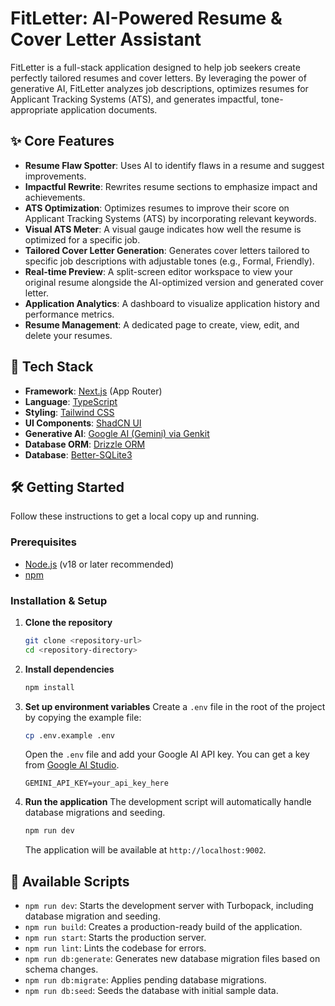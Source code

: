 # FitLetter: AI-Powered Resume & Cover Letter Assistant

FitLetter is a full-stack application designed to help job seekers create perfectly tailored resumes and cover letters. By leveraging the power of generative AI, FitLetter analyzes job descriptions, optimizes resumes for Applicant Tracking Systems (ATS), and generates impactful, tone-appropriate application documents.

## ✨ Core Features

-   **Resume Flaw Spotter**: Uses AI to identify flaws in a resume and suggest improvements.
-   **Impactful Rewrite**: Rewrites resume sections to emphasize impact and achievements.
-   **ATS Optimization**: Optimizes resumes to improve their score on Applicant Tracking Systems (ATS) by incorporating relevant keywords.
-   **Visual ATS Meter**: A visual gauge indicates how well the resume is optimized for a specific job.
-   **Tailored Cover Letter Generation**: Generates cover letters tailored to specific job descriptions with adjustable tones (e.g., Formal, Friendly).
-   **Real-time Preview**: A split-screen editor workspace to view your original resume alongside the AI-optimized version and generated cover letter.
-   **Application Analytics**: A dashboard to visualize application history and performance metrics.
-   **Resume Management**: A dedicated page to create, view, edit, and delete your resumes.

## 🚀 Tech Stack

-   **Framework**: [Next.js](https://nextjs.org/) (App Router)
-   **Language**: [TypeScript](https://www.typescriptlang.org/)
-   **Styling**: [Tailwind CSS](https://tailwindcss.com/)
-   **UI Components**: [ShadCN UI](https://ui.shadcn.com/)
-   **Generative AI**: [Google AI (Gemini) via Genkit](https://firebase.google.com/docs/genkit)
-   **Database ORM**: [Drizzle ORM](https://orm.drizzle.team/)
-   **Database**: [Better-SQLite3](https://github.com/WiseLibs/better-sqlite3)

## 🛠️ Getting Started

Follow these instructions to get a local copy up and running.

### Prerequisites

-   [Node.js](https://nodejs.org/en) (v18 or later recommended)
-   [npm](https://www.npmjs.com/)

### Installation & Setup

1.  **Clone the repository**
    ```sh
    git clone <repository-url>
    cd <repository-directory>
    ```

2.  **Install dependencies**
    ```sh
    npm install
    ```

3.  **Set up environment variables**
    Create a `.env` file in the root of the project by copying the example file:
    ```sh
    cp .env.example .env
    ```
    Open the `.env` file and add your Google AI API key. You can get a key from [Google AI Studio](https://aistudio.google.com/app/apikey).
    ```env
    GEMINI_API_KEY=your_api_key_here
    ```

4.  **Run the application**
    The development script will automatically handle database migrations and seeding.
    ```sh
    npm run dev
    ```
    The application will be available at `http://localhost:9002`.

## 📜 Available Scripts

-   `npm run dev`: Starts the development server with Turbopack, including database migration and seeding.
-   `npm run build`: Creates a production-ready build of the application.
-   `npm run start`: Starts the production server.
-   `npm run lint`: Lints the codebase for errors.
-   `npm run db:generate`: Generates new database migration files based on schema changes.
-   `npm run db:migrate`: Applies pending database migrations.
-   `npm run db:seed`: Seeds the database with initial sample data.
